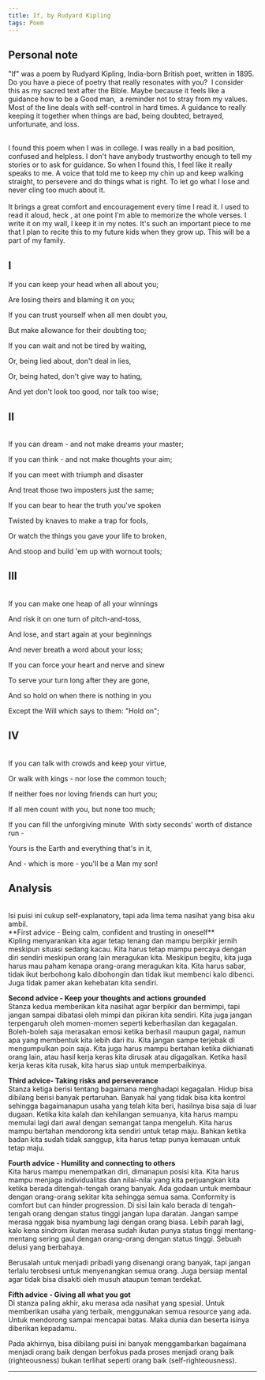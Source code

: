 ```yaml
---
title: If, by Rudyard Kipling
tags: Poem
---
```


Personal note
---
"If"  was a poem by Rudyard Kipling, India-born British poet, written in 1895.<br/>
Do you have a piece of poetry that really resonates with you?  I consider this as my sacred text after the Bible. Maybe because it feels like a guidance how to be a Good man,  a reminder not to stray from my values. Most of the line deals with self-control in hard times. A guidance to really keeping it together when things are bad, being doubted, betrayed, unfortunate, and loss.

<br/>
I found this poem when I was in college. I was really in a bad position, confused and helpless. I don't have anybody trustworthy enough to tell my stories or to ask for guidance.  So when I found this, I feel like it really  speaks to me. A voice that told me to keep my chin up and keep walking straight, to persevere and do things what is right. To let go what I lose and never cling too much about it.<br/>
<br/>
It brings a great comfort and encouragement every time I read it. I used to read it aloud, heck , at one point I'm able to memorize the whole verses. I write it on my wall, I keep it in my notes. It's such an important piece to me that I plan to recite this to my future kids when they grow up. This will be a part of my family.

I
---
If you can keep your head when all about you;

Are losing theirs and blaming it on you;

If you can trust yourself when all men doubt you,

But make allowance for their doubting too; 

If you can wait and not be tired by waiting, 

Or, being lied about, don't deal in lies, 

Or, being hated, don't give way to hating,

And yet don't look too good, nor talk too wise; 


II
---
<br  />
If you can dream - and not make dreams your master;

If you can think - and not make thoughts your aim; 

If you can meet with triumph and disaster 

And treat those two imposters just the same; 

If you can bear to hear the truth you've spoken 

Twisted by knaves to make a trap for fools, 

Or watch the things you gave your life to broken, 

And stoop and build 'em up with wornout tools; 

III
---
<br  />
If you can make one heap of all your winnings 

And risk it on one turn of pitch-and-toss, 

And lose, and start again at your beginnings 

And never breath a word about your loss; 

If you can force your heart and nerve and sinew 

To serve your turn long after they are gone, 

And so hold on when there is nothing in you 

Except the Will which says to them: "Hold on"; 

IV
---
<br  />
If you can talk with crowds and keep your virtue, 

Or walk with kings - nor lose the common touch;

If neither foes nor loving friends can hurt you; 

If all men count with you, but none too much; 

If you can fill the unforgiving minute  With sixty seconds' worth of distance run - 

Yours is the Earth and everything that's in it,

And - which is more - you'll be a Man my son! 

Analysis
---
<br  />
Isi puisi ini cukup self-explanatory, tapi ada lima tema nasihat yang bisa aku ambil.

<br  />
**First advice - Being calm, confident and trusting in oneself**<br/>
Kipling menyarankan kita agar tetap tenang dan mampu berpikir jernih meskipun situasi sedang kacau. Kita harus tetap mampu percaya dengan diri sendiri meskipun orang lain meragukan kita. Meskipun begitu, kita juga harus mau paham kenapa orang-orang meragukan kita. Kita harus sabar, tidak ikut berbohong kalo dibohongin dan tidak ikut membenci kalo dibenci. Juga tidak pamer akan kehebatan kita sendiri. 
<br/>

**Second advice - Keep your thoughts and actions grounded**<br/>
Stanza kedua memberikan kita nasihat agar berpikir dan bermimpi, tapi jangan sampai dibatasi oleh mimpi dan pikiran kita sendiri. Kita juga jangan terpengaruh oleh momen-momen seperti keberhasilan dan kegagalan. Boleh-boleh saja merasakan emosi ketika berhasil maupun gagal, namun apa yang membentuk kita lebih dari itu. Kita jangan sampe terjebak di mengumpulkan poin saja. Kita juga harus mampu bertahan ketika dikhianati orang lain, atau hasil kerja keras kita dirusak atau digagalkan. Ketika hasil kerja keras kita rusak, kita harus siap untuk memperbaikinya.
<br/>

**Third advice- Taking risks and perseverance**<br/>
Stanza ketiga berisi tentang bagaimana menghadapi kegagalan. Hidup bisa dibilang berisi banyak pertaruhan. Banyak hal yang tidak bisa kita kontrol sehingga bagaimanapun usaha yang telah kita beri, hasilnya bisa saja di luar dugaan. Ketika kita kalah dan kehilangan semuanya, kita harus mampu memulai lagi dari awal dengan semangat tanpa mengeluh. Kita harus mampu bertahan mendorong kita sendiri untuk tetap maju. Bahkan ketika badan kita sudah tidak sanggup, kita harus tetap punya kemauan untuk tetap maju.
<br/>

**Fourth advice - Humility and connecting to others**<br/>
Kita harus mampu menempatkan diri, dimanapun posisi kita. Kita harus mampu menjaga individualitas dan nilai-nilai yang kita perjuangkan kita ketika berada ditengah-tengah orang banyak. Ada godaan untuk membaur dengan orang-orang sekitar kita sehingga semua sama. Conformity is comfort but can hinder progression. Di sisi lain kalo berada di tengah-tengah orang dengan status tinggi jangan lupa daratan. Jangan sampe merasa nggak bisa nyambung lagi dengan orang biasa. Lebih parah lagi, kalo kena sindrom ikutan merasa sudah ikutan punya status tinggi mentang-mentang sering gaul dengan orang-orang dengan status tinggi. Sebuah delusi yang berbahaya.

Berusalah untuk menjadi pribadi yang disenangi orang banyak, tapi jangan terlalu terobsesi untuk menyenangkan semua orang. Juga bersiap mental agar tidak bisa disakiti oleh musuh ataupun teman terdekat.
<br/>

**Fifth advice - Giving all what you got**<br/>
Di stanza paling akhir, aku merasa ada nasihat yang spesial. Untuk memberikan usaha yang terbaik, menggunakan semua resource yang ada. Untuk mendorong sampai mencapai batas. Maka dunia dan beserta isinya diberikan kepadamu. 

Pada akhirnya, bisa dibilang puisi ini banyak menggambarkan bagaimana menjadi orang baik dengan berfokus pada proses menjadi orang baik (righteousness) bukan terlihat seperti orang baik (self-righteousness).

---
